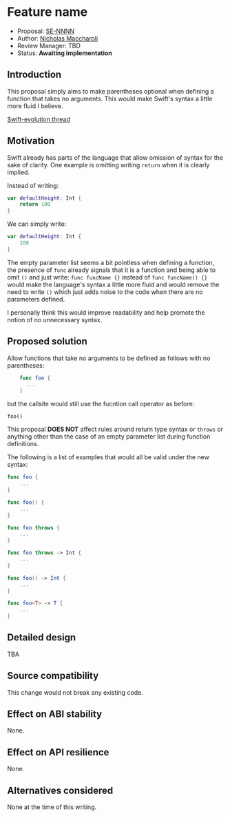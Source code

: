 # Feature name

* Proposal: [SE-NNNN](NNNN-filename.md)
* Author: [Nicholas Maccharoli](https://github.com/nirma)
* Review Manager: TBD
* Status: **Awaiting implementation**


## Introduction

This proposal simply aims to make parentheses optional when defining a function that takes no arguments.
This would make Swift's syntax a little more fluid I believe. 

[Swift-evolution thread](https://forums.swift.org/t/pitch-allow-function-definitions-to-omit-parentheses-if-no-parameters/)

## Motivation

Swift already has parts of the language that allow omission of syntax for the sake of clarity.
One example is omitting writing `return` when it is clearly implied.

Instead of writing:
```swift
var defaultHeight: Int {
    return 100
}
```

We can simply write:

```swift
var defaultHeight: Int {
    100
}
```
The empty parameter list seems a bit pointless when defining a function, the presence of `func` already signals that it is a function and being able to omit `()` and just write: `func funcName {}` instead of `func funcName() {}` would make the language's syntax a little more fluid and would remove the need to write `()` which just adds noise to the code when there are no parameters defined.

I personally think this would improve readability and help promote the notion of no unnecessary syntax.

## Proposed solution

Allow functions that take no arguments to be defined as follows with no parentheses:

```swift
    func foo {
      ...
    }
```

but the callsite would still use the fucntion call operator as before:

`foo()`

This proposal **DOES NOT** affect rules around return type syntax or `throws` or anything other than the case of an empty parameter list during function definitions.


The following is a list of examples that would all be valid under the new syntax:

```swift
func foo {
    ...
}

func foo() {
    ...
}

func foo throws {
    ...
}

func foo throws -> Int {
    ...
}

func foo() -> Int {
    ...
}

func foo<T> -> T {
    ...
}
```


## Detailed design

TBA

## Source compatibility

This change would not break any existing code.


## Effect on ABI stability

None.

## Effect on API resilience

None.

## Alternatives considered

None at the time of this writing.
